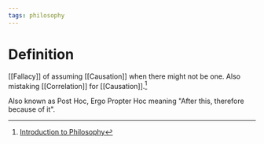 ```yaml
---
tags: philosophy
---
```


# Definition

[[Fallacy]] of assuming [[Causation]] when there might not be one. Also mistaking [[Correlation]] for [[Causation]].[^1]

Also known as Post Hoc, Ergo Propter Hoc meaning "After this, therefore because of it".

[^1]: [Introduction to Philosophy](zotero://open-pdf/library/items/M84L5RRJ?page=172)